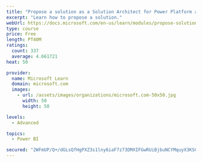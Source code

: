 ```yaml
---
title: "Propose a solution as a Solution Architect for Power Platform and Dynamics 365"
excerpt: "Learn how to propose a solution."
webUrl: https://docs.microsoft.com/en-us/learn/modules/propose-solution/
type: course
price: Free
length: PT40M
ratings:
  count: 337
  average: 4.661721
heat: 50

provider:
  name: Microsoft Learn
  domain: microsoft.com
  images:
    - url: /assets/images/organizations/microsoft.com-50x50.jpg
      width: 50
      height: 50

levels:
  - Advanced

topics:
  - Power BI

secured: "2WFmUP/Q+/dGLsQfHgPXZ3s1lny6iaF7z73DMXIFGwRUiBjbuNCYMquyX3KSGTxg3M5KgO6SYJXJnMxeBIiZ2aSTM7pVWmWigzY/Ys9EmIxfgPdtTW6YAhXZypWutAAaX0Fd50KJLn7oRkAFQXbPz94G4ha79q+upVj6qDU8Ifbgu293huS6dx9BroocEHTb2XYI6OfDqG/Dr02K2eBdvLsPgyshIPsr+1Ktq2t6MzMA/RkXhkgZivCCu23oILnjjR6tyuU6NlMC5I+7MC3AIHNd1CSJxRuQ9NCASnt85RTjZNGg81JVKE7MIY2l67/86Ah7peN7CmAoRkR8s6Scx0f3IoZZkCMovwrXm92RiMcDAlxYn6Ib10jln4zIIDhiTFf4hEsFdy3QAQG8A99HnH39SztEUWYrWKFvb8JBHPA=;D1auD0wlMpWEttDR58lPBg=="
---
```


